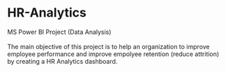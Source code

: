 # HR-Analytics
MS Power BI Project (Data Analysis)
<br>
<br>
The main objective of this project is to help an organization to improve employee performance and improve empolyee retention (reduce attrition) by creating a HR Analytics dashboard.
